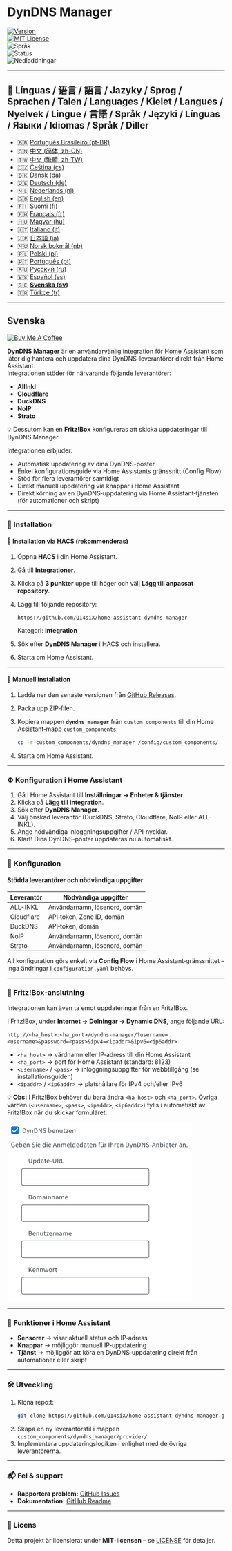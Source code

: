 # DynDNS Manager

[![Version](https://img.shields.io/github/v/release/Q14siX/home-assistant-dyndns-manager)](https://github.com/Q14siX/home-assistant-dyndns-manager/releases)  
[![MIT License](https://img.shields.io/badge/License-MIT-green.svg)](LICENSE)  
![Språk](https://img.shields.io/badge/languages-20-blue.svg)  
![Status](https://img.shields.io/badge/status-stable-brightgreen.svg)  
![Nedladdningar](https://img.shields.io/github/downloads/Q14siX/home-assistant-dyndns-manager/total)

---

## 📌 Línguas / 语言 / 語言 / Jazyky / Sprog / Sprachen / Talen / Languages / Kielet / Langues / Nyelvek / Lingue / 言語 / Språk / Języki / Línguas / Языки / Idiomas / Språk / Diller

- 🇧🇷 [Português Brasileiro (pt-BR)](https://github.com/Q14siX/home-assistant-dyndns-manager/blob/main/README/README_PT-BR.md#portugues-brasileiro)
- 🇨🇳 [中文 (简体, zh-CN)](https://github.com/Q14siX/home-assistant-dyndns-manager/blob/main/README/README_ZH-CN.md#简体中文)
- 🇹🇼 [中文 (繁體, zh-TW)](https://github.com/Q14siX/home-assistant-dyndns-manager/blob/main/README/README_ZH-TW.md#繁體中文)
- 🇨🇿 [Čeština (cs)](https://github.com/Q14siX/home-assistant-dyndns-manager/blob/main/README/README_CS.md#czech)
- 🇩🇰 [Dansk (da)](https://github.com/Q14siX/home-assistant-dyndns-manager/blob/main/README/README_DA.md#dansk)
- 🇩🇪 [Deutsch (de)](https://github.com/Q14siX/home-assistant-dyndns-manager/blob/main/README/README_DE.md#deutsch)
- 🇳🇱 [Nederlands (nl)](https://github.com/Q14siX/home-assistant-dyndns-manager/blob/main/README/README_NL.md#dutch)
- 🇬🇧 [English (en)](https://github.com/Q14siX/home-assistant-dyndns-manager/blob/main/README/README_EN.md#english)
- 🇫🇮 [Suomi (fi)](https://github.com/Q14siX/home-assistant-dyndns-manager/blob/main/README/README_FI.md#suomi)
- 🇫🇷 [Français (fr)](https://github.com/Q14siX/home-assistant-dyndns-manager/blob/main/README/README_FR.md#français)
- 🇭🇺 [Magyar (hu)](https://github.com/Q14siX/home-assistant-dyndns-manager/blob/main/README/README_HU.md#magyar)
- 🇮🇹 [Italiano (it)](https://github.com/Q14siX/home-assistant-dyndns-manager/blob/main/README/README_IT.md#italiano)
- 🇯🇵 [日本語 (ja)](https://github.com/Q14siX/home-assistant-dyndns-manager/blob/main/README/README_JA.md#日本語)
- 🇳🇴 [Norsk bokmål (nb)](https://github.com/Q14siX/home-assistant-dyndns-manager/blob/main/README/README_NB.md#norsk)
- 🇵🇱 [Polski (pl)](https://github.com/Q14siX/home-assistant-dyndns-manager/blob/main/README/README_PL.md#polski)
- 🇵🇹 [Português (pt)](https://github.com/Q14siX/home-assistant-dyndns-manager/blob/main/README/README_PT.md#português)
- 🇷🇺 [Русский (ru)](https://github.com/Q14siX/home-assistant-dyndns-manager/blob/main/README/README_RU.md#Русский)
- 🇪🇸 [Español (es)](https://github.com/Q14siX/home-assistant-dyndns-manager/blob/main/README/README_ES.md#español)
- 🇸🇪 [**Svenska (sv)**](https://github.com/Q14siX/home-assistant-dyndns-manager/blob/main/README/README_SV.md#svenska)
- 🇹🇷 [Türkçe (tr)](https://github.com/Q14siX/home-assistant-dyndns-manager/blob/main/README/README_TR.md#türkçe)

---

## Svenska

[![Buy Me A Coffee](https://img.buymeacoffee.com/button-api/?text=Buy%20Stefan%20a%20tasty%20coffee&emoji=☕&slug=q14six&button_colour=FFDD00&font_colour=000000&font_family=Lato&outline_colour=000000&coffee_colour=ffffff)](https://buymeacoffee.com/q14six)

**DynDNS Manager** är en användarvänlig integration för [Home Assistant](https://www.home-assistant.io/) som låter dig hantera och uppdatera dina DynDNS-leverantörer direkt från Home Assistant.  
Integrationen stöder för närvarande följande leverantörer:

- **AllInkl**
- **Cloudflare**
- **DuckDNS**
- **NoIP**
- **Strato**

💡 Dessutom kan en **Fritz!Box** konfigureras att skicka uppdateringar till DynDNS Manager.

Integrationen erbjuder:
- Automatisk uppdatering av dina DynDNS-poster
- Enkel konfigurationsguide via Home Assistants gränssnitt (Config Flow)
- Stöd för flera leverantörer samtidigt
- Direkt manuell uppdatering via knappar i Home Assistant
- Direkt körning av en DynDNS‑uppdatering via Home Assistant‑tjänsten (för automationer och skript)

---

### 🚀 Installation

#### 🔹 Installation via HACS (rekommenderas)

1. Öppna **HACS** i din Home Assistant.
2. Gå till **Integrationer**.
3. Klicka på **3 punkter** uppe till höger och välj **Lägg till anpassat repository**.
4. Lägg till följande repository:

   ```
   https://github.com/Q14siX/home-assistant-dyndns-manager
   ```

   Kategori: **Integration**

5. Sök efter **DynDNS Manager** i HACS och installera.
6. Starta om Home Assistant.

---

#### 🔹 Manuell installation

1. Ladda ner den senaste versionen från [GitHub Releases](https://github.com/Q14siX/home-assistant-dyndns-manager/releases).
2. Packa upp ZIP‑filen.
3. Kopiera mappen **`dyndns_manager`** från `custom_components` till din Home Assistant‑mapp `custom_components`:

   ```bash
   cp -r custom_components/dyndns_manager /config/custom_components/
   ```

4. Starta om Home Assistant.

---

### ⚙️ Konfiguration i Home Assistant

1. Gå i Home Assistant till **Inställningar → Enheter & tjänster**.
2. Klicka på **Lägg till integration**.
3. Sök efter **DynDNS Manager**.
4. Välj önskad leverantör (DuckDNS, Strato, Cloudflare, NoIP eller ALL-INKL).
5. Ange nödvändiga inloggningsuppgifter / API‑nycklar.
6. Klart! Dina DynDNS‑poster uppdateras nu automatiskt.

---

### 📄 Konfiguration

#### Stödda leverantörer och nödvändiga uppgifter

| Leverantör | Nödvändiga uppgifter |
|------------|----------------------|
| ALL-INKL   | Användarnamn, lösenord, domän |
| Cloudflare | API‑token, Zone ID, domän |
| DuckDNS    | API‑token, domän |
| NoIP       | Användarnamn, lösenord, domän |
| Strato     | Användarnamn, lösenord, domän |

All konfiguration görs enkelt via **Config Flow** i Home Assistant‑gränssnittet – inga ändringar i `configuration.yaml` behövs.

---

### 📡 Fritz!Box‑anslutning

Integrationen kan även ta emot uppdateringar från en Fritz!Box.

I Fritz!Box, under **Internet → Delningar → Dynamic DNS**, ange följande URL:

```
http://<ha_host>:<ha_port>/dyndns-manager/?username=<username>&password=<pass>&ipv4=<ipaddr>&ipv6=<ip6addr>
```

- `<ha_host>` → värdnamn eller IP‑adress till din Home Assistant
- `<ha_port>` → port för Home Assistant (standard: 8123)
- `<username>` / `<pass>` → inloggningsuppgifter för webbtillgång (se installationsguiden)
- `<ipaddr>` / `<ip6addr>` → platshållare för IPv4 och/eller IPv6

💡 **Obs:** I Fritz!Box behöver du bara ändra `<ha_host>` och `<ha_port>`. Övriga värden (`<username>`, `<pass>`, `<ipaddr>`, `<ip6addr>`) fylls i automatiskt av Fritz!Box när du skickar formuläret.

![FRITZ!BOX formulär](https://raw.githubusercontent.com/Q14siX/home-assistant-dyndns-manager/master/images/FRITZ!Box.png)

---

### 🔘 Funktioner i Home Assistant

- **Sensorer** → visar aktuell status och IP‑adress
- **Knappar** → möjliggör manuell IP‑uppdatering
- **Tjänst** → möjliggör att köra en DynDNS‑uppdatering direkt från automationer eller skript

---

### 🛠 Utveckling

1. Klona repo:t:
   ```bash
   git clone https://github.com/Q14siX/home-assistant-dyndns-manager.git
   ```
2. Skapa en ny leverantörsfil i mappen `custom_components/dyndns_manager/provider/`.
3. Implementera uppdateringslogiken i enlighet med de övriga leverantörerna.

---

### 📬 Fel & support

- **Rapportera problem:** [GitHub Issues](https://github.com/Q14siX/home-assistant-dyndns-manager/issues)  
- **Dokumentation:** [GitHub Readme](https://github.com/Q14siX/home-assistant-dyndns-manager)

---

### 📜 Licens

Detta projekt är licensierat under **MIT‑licensen** – se [LICENSE](https://github.com/Q14siX/home-assistant-dyndns-manager/blob/main/LICENSE) för detaljer.
